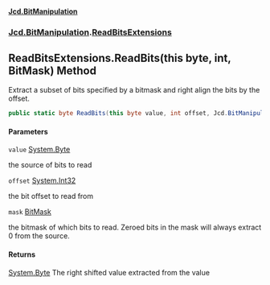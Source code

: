 #### [Jcd.BitManipulation](index.md 'index')
### [Jcd.BitManipulation](Jcd.BitManipulation.md 'Jcd.BitManipulation').[ReadBitsExtensions](Jcd.BitManipulation.ReadBitsExtensions.md 'Jcd.BitManipulation.ReadBitsExtensions')

## ReadBitsExtensions.ReadBits(this byte, int, BitMask) Method

Extract a subset of bits specified by a bitmask and right align the bits by the offset.

```csharp
public static byte ReadBits(this byte value, int offset, Jcd.BitManipulation.BitMask mask);
```
#### Parameters

<a name='Jcd.BitManipulation.ReadBitsExtensions.ReadBits(thisbyte,int,Jcd.BitManipulation.BitMask).value'></a>

`value` [System.Byte](https://docs.microsoft.com/en-us/dotnet/api/System.Byte 'System.Byte')

the source of bits to read

<a name='Jcd.BitManipulation.ReadBitsExtensions.ReadBits(thisbyte,int,Jcd.BitManipulation.BitMask).offset'></a>

`offset` [System.Int32](https://docs.microsoft.com/en-us/dotnet/api/System.Int32 'System.Int32')

the bit offset to read from

<a name='Jcd.BitManipulation.ReadBitsExtensions.ReadBits(thisbyte,int,Jcd.BitManipulation.BitMask).mask'></a>

`mask` [BitMask](Jcd.BitManipulation.BitMask.md 'Jcd.BitManipulation.BitMask')

the bitmask of which bits to read.
            Zeroed bits in the mask will always extract 0 from the source.

#### Returns

[System.Byte](https://docs.microsoft.com/en-us/dotnet/api/System.Byte 'System.Byte')
The right shifted value extracted from the value